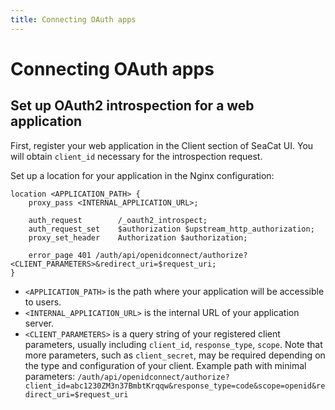```yaml
---
title: Connecting OAuth apps
---
```


# Connecting OAuth apps


## Set up OAuth2 introspection for a web application

First, register your web application in the Client section of SeaCat UI.
You will obtain `client_id` necessary for the introspection request.

Set up a location for your application in the Nginx configuration:

```nginx
location <APPLICATION_PATH> {
    proxy_pass <INTERNAL_APPLICATION_URL>;
    
    auth_request        /_oauth2_introspect;
    auth_request_set    $authorization $upstream_http_authorization;
    proxy_set_header    Authorization $authorization;

    error_page 401 /auth/api/openidconnect/authorize?<CLIENT_PARAMETERS>&redirect_uri=$request_uri;
}

```

- `<APPLICATION_PATH>` is the path where your application will be accessible to users.
- `<INTERNAL_APPLICATION_URL>` is the internal URL of your application server.
- `<CLIENT_PARAMETERS>` is a query string of your registered client parameters, usually including `client_id`, `response_type`, `scope`. Note that more parameters, such as `client_secret`, may be required depending on the type and configuration of your client. 
Example path with minimal parameters: `/auth/api/openidconnect/authorize?client_id=abc1230ZM3n37BmbtKrqqw&response_type=code&scope=openid&redirect_uri=$request_uri`
